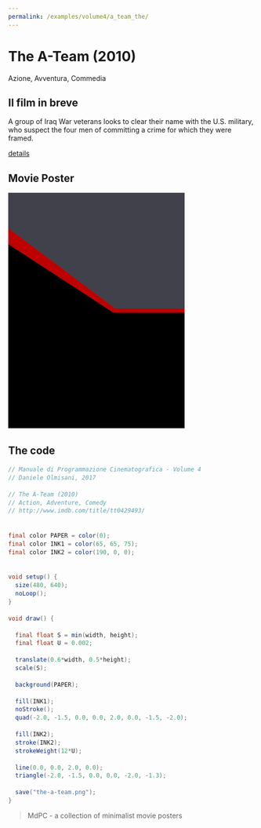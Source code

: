 ```yaml
---
permalink: /examples/volume4/a_team_the/
---
```

# The A-Team (2010)

Azione, Avventura, Commedia

## Il film in breve
A group of Iraq War veterans looks to clear their name with the U.S. military, who suspect the four men of committing a crime for which they were framed.

[details](https://www.imdb.com/title/tt0429493/)

## Movie Poster
<img src="the-a-team.png"  width="360px" title="The A-Team">


## The code
```java
// Manuale di Programmazione Cinematografica - Volume 4
// Daniele Olmisani, 2017

// The A-Team (2010)
// Action, Adventure, Comedy
// http://www.imdb.com/title/tt0429493/


final color PAPER = color(0);
final color INK1 = color(65, 65, 75);
final color INK2 = color(190, 0, 0);


void setup() {
  size(480, 640);
  noLoop();
}

void draw() {
  
  final float S = min(width, height);
  final float U = 0.002;

  translate(0.6*width, 0.5*height);
  scale(S);
  
  background(PAPER);
  
  fill(INK1);
  noStroke();
  quad(-2.0, -1.5, 0.0, 0.0, 2.0, 0.0, -1.5, -2.0);
  
  fill(INK2);
  stroke(INK2);
  strokeWeight(12*U);
  
  line(0.0, 0.0, 2.0, 0.0);
  triangle(-2.0, -1.5, 0.0, 0.0, -2.0, -1.3);
  
  save("the-a-team.png");
}
```

> MdPC - a collection of minimalist movie posters
